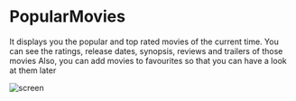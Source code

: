 # PopularMovies

It displays you the popular and top rated movies of the current time. You can see the ratings, release dates, synopsis, reviews and trailers of those movies
Also, you can add movies to favourites so that you can have a look at them later

![screen](https://github.com/sukhbeer/MoviesApp/master/image/Screenshot_20190311-171829.png)
